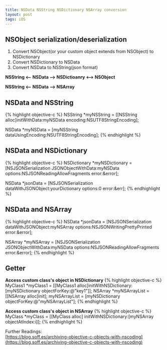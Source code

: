 ```yaml
---
title: NSData NSString NSDictionary NSArray conversion
layout: post
tags: iOS
---
```



## NSObject serialization/deserialization
1. Convert NSObject(or your custom object extends from NSObject) to NSDictionary  
2. Convert NSDictionary to NSData  
3. Convert NSData to NSString(json format) 

**NSString <-- NSData --> NSDictioanry <--> NSObject**  

**NSString <-- NSData --> NSArray**    

## NSData and NSString  
{% highlight objective-c %}
NSString *myNSString = 
    [[NSString alloc]initWithData:myNSData 
                         encoding:NSUTF8StringEncoding];

NSData *myNSData = 
    [myNSString dataUsingEncoding:NSUTF8StringEncoding];
{% endhighlight %}

## NSData and NSDictionary  
{% highlight objective-c %}
NSDictionary *myNSDictionary = 
    [NSJSONSerialization JSONObjectWithData:myNSData 
                                    options:NSJSONReadingAllowFragments 
                                      error:&error];

NSData *jsonData = 
    [NSJSONSerialization dataWithJSONObject:yourDictionary 
                            options:0 error:&err];
{% endhighlight %}

## NSData and NSArray  
{% highlight objective-c %}
NSData *jsonData = 
    [NSJSONSerialization dataWithJSONObject:myNSArray 
                                    options:NSJSONWritingPrettyPrinted 
                                      error:&error];

NSArray *myNSArray = [NSJSONSerialization JSONObjectWithData:myNSData options:NSJSONReadingAllowFragments error:&error];
{% endhighlight %} 

## Getter  
**Access custom class's object in NSDictionary**
{% highlight objective-c %}
MyClass1 *myClass1 = 
    [[MyClass1 alloc]initWithNSDictionary:[myNSDictionary objectForKey:@"key1"]];
NSArray *myNSArrayList = [[NSArray alloc]init];
myNSArrayList = [myNSDictionary objectForKey:@"myNSArrayList"];
{% endhighlight %}

**Access custom class's object in NSArray**
{% highlight objective-c %}
MyClass *myClass = 
    [[MyClass alloc] initWithNSDictionary:[myNSArray objectAtIndex:i]];
{% endhighlight %}


Further Readings:    
[https://blog.soff.es/archiving-objective-c-objects-with-nscoding](https://blog.soff.es/archiving-objective-c-objects-with-nscoding) 